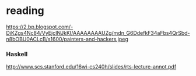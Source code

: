 # reading

https://2.bp.blogspot.com/-DiKZgs4Nc84/VyEjcINJkKI/AAAAAAAAUZg/mdn_G6DdefkF34aFbs4QrSbd-n8bOBU0ACLcB/s1600/painters-and-hackers.jpeg

### Haskell
http://www.scs.stanford.edu/16wi-cs240h/slides/rts-lecture-annot.pdf


